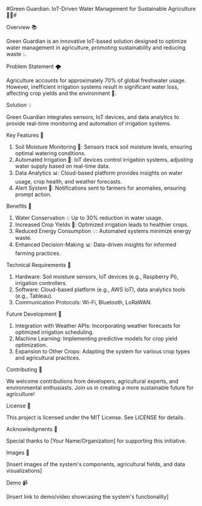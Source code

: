 #Green Guardian: IoT-Driven Water Management for Sustainable Agriculture 🌿💚#

Overview 📚

Green Guardian is an innovative IoT-based solution designed to optimize water management in agriculture, promoting sustainability and reducing waste 💧.

Problem Statement 🌪

Agriculture accounts for approximately 70% of global freshwater usage. However, inefficient irrigation systems result in significant water loss, affecting crop yields and the environment 🌾.

Solution 💡

Green Guardian integrates sensors, IoT devices, and data analytics to provide real-time monitoring and automation of irrigation systems.

Key Features 🤖

1. Soil Moisture Monitoring 🌱: Sensors track soil moisture levels, ensuring optimal watering conditions.
2. Automated Irrigation 🚧: IoT devices control irrigation systems, adjusting water supply based on real-time data.
3. Data Analytics 📊: Cloud-based platform provides insights on water usage, crop health, and weather forecasts.
4. Alert System 📣: Notifications sent to farmers for anomalies, ensuring prompt action.

Benefits 🌟

1. Water Conservation 💧: Up to 30% reduction in water usage.
2. Increased Crop Yields 🌾: Optimized irrigation leads to healthier crops.
3. Reduced Energy Consumption 💡: Automated systems minimize energy waste.
4. Enhanced Decision-Making 📊: Data-driven insights for informed farming practices.

Technical Requirements 🔧

1. Hardware: Soil moisture sensors, IoT devices (e.g., Raspberry Pi), irrigation controllers.
2. Software: Cloud-based platform (e.g., AWS IoT), data analytics tools (e.g., Tableau).
3. Communication Protocols: Wi-Fi, Bluetooth, LoRaWAN.

Future Development 🔮

1. Integration with Weather APIs: Incorporating weather forecasts for optimized irrigation scheduling.
2. Machine Learning: Implementing predictive models for crop yield optimization.
3. Expansion to Other Crops: Adapting the system for various crop types and agricultural practices.

Contributing 🤝

We welcome contributions from developers, agricultural experts, and environmental enthusiasts. Join us in creating a more sustainable future for agriculture!

License 📜

This project is licensed under the MIT License. See LICENSE for details.

Acknowledgments 🙏

Special thanks to [Your Name/Organization] for supporting this initiative.

Images 📸

[Insert images of the system's components, agricultural fields, and data visualizations]

Demo 📹

[Insert link to demo/video showcasing the system's functionality]
